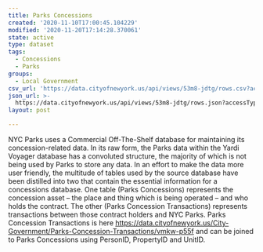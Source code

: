 ```yaml
---
title: Parks Concessions
created: '2020-11-10T17:00:45.104229'
modified: '2020-11-20T17:14:28.370061'
state: active
type: dataset
tags:
  - Concessions
  - Parks
groups:
  - Local Government
csv_url: 'https://data.cityofnewyork.us/api/views/53m8-jdtg/rows.csv?accessType=DOWNLOAD'
json_url: >-
  https://data.cityofnewyork.us/api/views/53m8-jdtg/rows.json?accessType=DOWNLOAD
layout: post

---
```

NYC Parks uses a Commercial Off-The-Shelf database for maintaining its concession-related data.  In its raw form, the Parks data within the Yardi Voyager database has a convoluted structure, the majority of which is not being used by Parks to store any data. In an effort to make the data more user friendly, the multitude of tables used by the source database have been distilled into two that contain the essential information for a concessions database. One table (Parks Concessions) represents the concession asset – the place and thing which is being operated – and who holds the contract.  The other (Parks Concession Transactions) represents transactions between those contract holders and NYC Parks.  Parks Concession Transactions is here https://data.cityofnewyork.us/City-Government/Parks-Concession-Transactions/vmkw-p55f and can be joined to Parks Concessions using  PersonID, PropertyID and UnitID.
